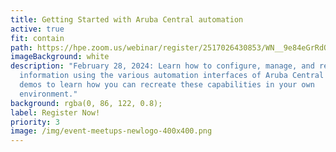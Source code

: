 ```yaml
---
title: Getting Started with Aruba Central automation
active: true
fit: contain
path: https://hpe.zoom.us/webinar/register/2517026430853/WN__9e84eGrRdO5uXAUAeuF3A
imageBackground: white
description: "February 28, 2024: Learn how to configure, manage, and retrieve
  information using the various automation interfaces of Aruba Central and view
  demos to learn how you can recreate these capabilities in your own
  environment."
background: rgba(0, 86, 122, 0.8);
label: Register Now!
priority: 3
image: /img/event-meetups-newlogo-400x400.png
---
```

